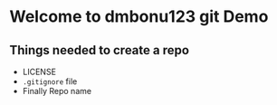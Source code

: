 # Welcome to dmbonu123 git Demo

## Things needed to create a repo
 - LICENSE
 - `.gitignore` file
 - Finally Repo name
